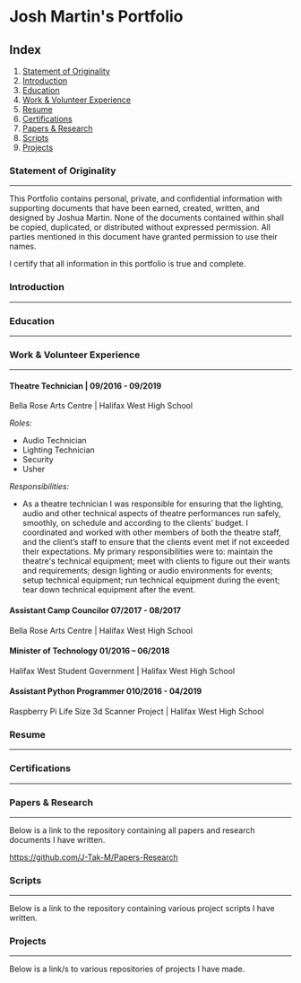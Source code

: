 # Josh Martin's Portfolio
## Index
1. [Statement of Originality](https://github.com/J-Tak-M/Josh-M.github.io/blob/main/README.md#statement-of-originality)
2. [Introduction](https://github.com/J-Tak-M/Josh-M.github.io/blob/main/README.md#introduction)
3. [Education](https://github.com/J-Tak-M/Josh-M.github.io/blob/main/README.md#education)
4. [Work & Volunteer Experience](https://github.com/J-Tak-M/Josh-M.github.io/blob/main/README.md#work--volunteer-experience)
5. [Resume](https://github.com/J-Tak-M/Josh-M.github.io/blob/main/README.md#resume)
6. [Certifications](https://github.com/J-Tak-M/Josh-M.github.io/blob/main/README.md#certifications)
7. [Papers & Research](https://github.com/J-Tak-M/Josh-M.github.io/blob/main/README.md#papers--research)
8. [Scripts](https://github.com/J-Tak-M/Josh-M.github.io/blob/main/README.md#scripts)
9. [Projects](https://github.com/J-Tak-M/Josh-M.github.io/blob/main/README.md#projects)

### Statement of Originality
_______________________________________________________________________________________________________________________________________________
This Portfolio contains personal, private, and confidential information with supporting documents that have been earned, created, written, and designed by Joshua Martin. None of the documents contained within shall be copied, duplicated, or distributed without expressed permission. All parties mentioned in this document have granted permission to use their names. 

I certify that all information in this portfolio is true and complete.

### Introduction
_______________________________________________________________________________________________________________________________________________

### Education
_______________________________________________________________________________________________________________________________________________

### Work & Volunteer Experience
_______________________________________________________________________________________________________________________________________________
#### Theatre Technician | 09/2016 - 09/2019
Bella Rose Arts Centre | Halifax West High School

*Roles:*
- Audio Technician
- Lighting Technician
- Security
- Usher

*Responsibilities:*
- As a theatre technician I was responsible for ensuring that the lighting, audio and other technical aspects of theatre performances run safely, smoothly, on schedule and according to the clients’ budget. I coordinated and worked with other members of both the theatre staff, and the client’s staff to ensure that the clients event met if not exceeded their expectations. My primary responsibilities were to: maintain the theatre's technical equipment; meet with clients to figure out their wants and requirements; design lighting or audio environments for events; setup technical equipment; run technical equipment during the event; tear down technical equipment after the event.

#### Assistant Camp Councilor  07/2017 - 08/2017
Bella Rose Arts Centre | Halifax West High School

#### Minister of Technology  01/2016 – 06/2018
Halifax West Student Government | Halifax West High School

#### Assistant Python Programmer  010/2016 - 04/2019
Raspberry Pi Life Size 3d Scanner Project | Halifax West High School


### Resume
_______________________________________________________________________________________________________________________________________________

### Certifications
_______________________________________________________________________________________________________________________________________________

### Papers & Research
_______________________________________________________________________________________________________________________________________________
Below is a link to the repository containing all papers and research documents I have written.

https://github.com/J-Tak-M/Papers-Research


### Scripts
_______________________________________________________________________________________________________________________________________________
Below is a link to the repository containing various project scripts I have written.

### Projects
_______________________________________________________________________________________________________________________________________________
Below is a link/s to various repositories of projects I have made.
